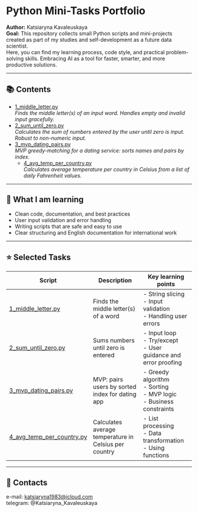 # Python Mini-Tasks Portfolio

**Author:** Katsiaryna Kavaleuskaya  
**Goal:** This repository collects small Python scripts and mini-projects created as part of my studies and self-development as a future data scientist.  
Here, you can find my learning process, code style, and practical problem-solving skills. Embracing AI as a tool for faster, smarter, and more productive solutions.


---

## 📚 Contents

- [1_middle_letter.py](./1_middle_letter.py)  
  *Finds the middle letter(s) of an input word. Handles empty and invalid input gracefully.*
- [2_sum_until_zero.py](./2_sum_until_zero.py)  
  *Calculates the sum of numbers entered by the user until zero is input. Robust to non-numeric input.*
- [3_mvp_dating_pairs.py](./3_mvp_dating_pairs.py)  
  *MVP greedy-matching for a dating service: sorts names and pairs by index.*
  - [4_avg_temp_per_country.py](./4_avg_temp_per_country.py)  
  *Calculates average temperature per country in Celsius from a list of daily Fahrenheit values.*

---

## 🌱 What I am learning

- Clean code, documentation, and best practices
- User input validation and error handling
- Writing scripts that are safe and easy to use
- Clear structuring and English documentation for international work

---

## ⭐ Selected Tasks

| Script                                   | Description                              | Key learning points                                             |
|-------------------------------------------|------------------------------------------|----------------------------------------------------------------|
| [1_middle_letter.py](./1_middle_letter.py)   | Finds the middle letter(s) of a word      | - String slicing<br>- Input validation<br>- Handling user errors|
| [2_sum_until_zero.py](./2_sum_until_zero.py) | Sums numbers until zero is entered        | - Input loop<br>- Try/except<br>- User guidance and error proofing|
| [3_mvp_dating_pairs.py](./3_mvp_dating_pairs.py) | MVP: pairs users by sorted index for dating app | - Greedy algorithm<br>- Sorting<br>- MVP logic<br>- Business constraints|
| [4_avg_temp_per_country.py](./4_avg_temp_per_country.py) | Calculates average temperature in Celsius per country | - List processing<br>- Data transformation<br>- Using functions|

---

## 🔗 Contacts

e-mail:  katsiaryna1983@icloud.com  
telegram: @Katsiaryna_Kavaleuskaya


